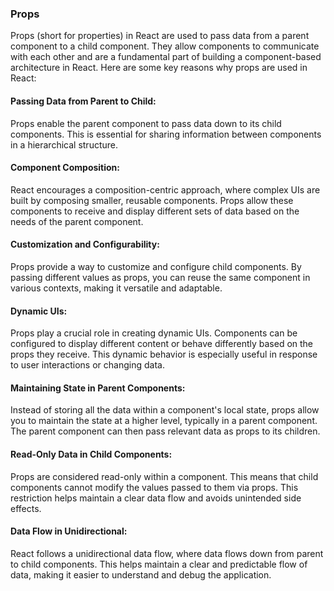 ### Props
Props (short for properties) in React are used to pass data from a parent component to a child component. They allow components to communicate with each other and are a fundamental part of building a component-based architecture in React. Here are some key reasons why props are used in React:

#### Passing Data from Parent to Child:
Props enable the parent component to pass data down to its child components. This is essential for sharing information between components in a hierarchical structure.

#### Component Composition:
React encourages a composition-centric approach, where complex UIs are built by composing smaller, reusable components. Props allow these components to receive and display different sets of data based on the needs of the parent component.

#### Customization and Configurability:
Props provide a way to customize and configure child components. By passing different values as props, you can reuse the same component in various contexts, making it versatile and adaptable.

#### Dynamic UIs:
Props play a crucial role in creating dynamic UIs. Components can be configured to display different content or behave differently based on the props they receive. This dynamic behavior is especially useful in response to user interactions or changing data.

#### Maintaining State in Parent Components:
Instead of storing all the data within a component's local state, props allow you to maintain the state at a higher level, typically in a parent component. The parent component can then pass relevant data as props to its children.

#### Read-Only Data in Child Components:
Props are considered read-only within a component. This means that child components cannot modify the values passed to them via props. This restriction helps maintain a clear data flow and avoids unintended side effects.

#### Data Flow in Unidirectional:
React follows a unidirectional data flow, where data flows down from parent to child components. This helps maintain a clear and predictable flow of data, making it easier to understand and debug the application.
